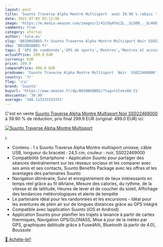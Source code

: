 ```yaml
---
layout: post
title: 'Suunto Traverse Alpha Montre Multisport  avec 39.90 % rabais '
date: 2021-07-05 05:12:06
image: 'https://m.media-amazon.com/images/I/41cDq4YmiZL._SL500_._SL400_.jpg'
comments: true
category: ofertas
author: 'tole.es'
slug: 'B01DNSDBDS-fr Suunto Traverse Alpha Montre Multisport Noir SS022469000'
sku: 'B01DNSDBDS-fr'
tags: [ 'GPS de randonnée','GPS de sports','Montres','Montres et accessoires','Sports et Loisirs','suunto','Électronique sportive', ]
actualPrice: 299.9 EUR
currency: EUR
price: 299.9
comparePrice: 499.0 EUR
prodname: 'Suunto Traverse Alpha Montre Multisport  Noir  SS022469000'
country: 'fr'
flag: '🇫🇷'
brand: 'Suunto'
buyurl: 'https://www.amazon.fr/dp/B01DNSDBDS/?tag=tolees0d-21'
descuento: '39.90'
average: '346.113333333333'
---
```


C'est en vente [Suunto Traverse Alpha Montre Multisport  Noir  SS022469000](https://www.amazon.fr/dp/B01DNSDBDS/?tag=tolees0d-21)  à  39.90 % de réduction, prix final  299.9 EUR (original: 499.0 EUR) ici:

[![Suunto Traverse Alpha Montre Multisport ](https://m.media-amazon.com/images/I/41cDq4YmiZL._SL500_._SL400_.jpg)](https://www.amazon.fr/dp/B01DNSDBDS/?tag=tolees0d-21)

ℹ️:

- Contenu : 1 x Suunto Traverse Alpha Montre multisport unisexe, câble USB, longueur du bracelet : 24,5 cm, couleur : noir, SS022469000
- Compatibilité Smartphone - Application Suunto pour partager des séances dentraînement sur les réseaux sociaux et les comparer avec ses amis et ses contacts, Suunto Benefits Package avec les offres et les avantages des partenaires Suunto
- Navigation ditinéraire, Suivi et enregistrement de lieux intéressants en temps réel grâce au fil dAriane, Mesure des calories, du rythme, de la vitesse et de laltitude, Heures de lever et de coucher du soleil, Affichage des tendances météorologiques et alerte de tempête
- Le partenaire idéal pour les randonnées et les excursions - Idéal pour les aventures de plein air sur de longues distances grâce au GPS intégré
- Compatible avec lapplication Suunto (iOS et Android)
- Application Suunto pour planifier les trajets à lavance à partir de cartes thermiques, Navigation GPS/GLONASS, Mise à jour de la météo par GPS, graphiques daltitude grâce à FusedAlti, Bluetooth (à partir de 4.0), Boussole

[🛒 Achète-le!!](https://www.amazon.fr/dp/B01DNSDBDS/?tag=tolees0d-21)
